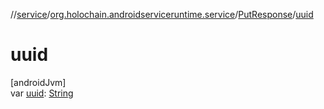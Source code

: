 //[service](../../../index.md)/[org.holochain.androidserviceruntime.service](../index.md)/[PutResponse](index.md)/[uuid](uuid.md)

# uuid

[androidJvm]\
var [uuid](uuid.md): [String](https://kotlinlang.org/api/core/kotlin-stdlib/kotlin/-string/index.html)